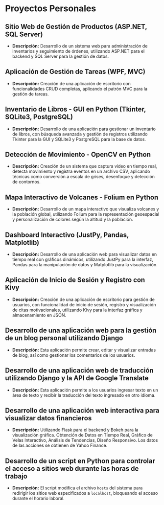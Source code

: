# Proyectos Personales

## Sitio Web de Gestión de Productos (ASP.NET, SQL Server)
- **Descripción:** Desarrollo de un sistema web para administración de inventarios y seguimiento de órdenes, utilizando ASP.NET para el backend y SQL Server para la gestión de datos.

## Aplicación de Gestión de Tareas (WPF, MVC)
- **Descripción:** Creación de una aplicación de escritorio con funcionalidades CRUD completas, aplicando el patrón MVC para la gestión de tareas.

## Inventario de Libros - GUI en Python (Tkinter, SQLite3, PostgreSQL)
- **Descripción:** Desarrollo de una aplicación para gestionar un inventario de libros, con búsqueda avanzada y gestión de registros utilizando Tkinter para la GUI y SQLite3 y PostgreSQL para la base de datos.

## Detección de Movimiento - OpenCV en Python
- **Descripción:** Creación de un sistema que captura video en tiempo real, detecta movimiento y registra eventos en un archivo CSV, aplicando técnicas como conversión a escala de grises, desenfoque y detección de contornos.

## Mapa Interactivo de Volcanes - Folium en Python
- **Descripción:** Desarrollo de un mapa interactivo que visualiza volcanes y la población global, utilizando Folium para la representación geoespacial y personalización de colores según la altitud y la población.

## Dashboard Interactivo (JustPy, Pandas, Matplotlib)
- **Descripción:** Desarrollo de una aplicación web para visualizar datos en tiempo real con gráficos dinámicos, utilizando JustPy para la interfaz, Pandas para la manipulación de datos y Matplotlib para la visualización.

## Aplicación de Inicio de Sesión y Registro con Kivy
- **Descripción:** Creación de una aplicación de escritorio para gestión de usuarios, con funcionalidad de inicio de sesión, registro y visualización de citas motivacionales, utilizando Kivy para la interfaz gráfica y almacenamiento en JSON.

## Desarrollo de una aplicación web para la gestión de un blog personal utilizando Django
- **Descripción:** Esta aplicación permite crear, editar y visualizar entradas de blog, así como gestionar los comentarios de los usuarios.

## Desarrollo de una aplicación web de traducción utilizando Django y la API de Google Translate
- **Descripción:** Esta aplicación permite a los usuarios ingresar texto en un área de texto y recibir la traducción del texto ingresado en otro idioma.

## Desarrollo de una aplicación web interactiva para visualizar datos financieros
- **Descripción:** Utilizando Flask para el backend y Bokeh para la visualización gráfica. Obtención de Datos en Tiempo Real, Gráfico de Velas Interactivo, Análisis de Tendencias, Diseño Responsivo. Los datos de las acciones se obtienen de Yahoo Finance.

## Desarrollo de un script en Python para controlar el acceso a sitios web durante las horas de trabajo
- **Descripción:** El script modifica el archivo `hosts` del sistema para redirigir los sitios web especificados a `localhost`, bloqueando el acceso durante el horario laboral.
